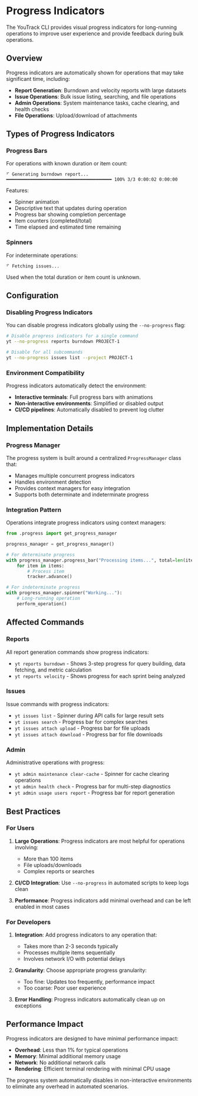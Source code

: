# Progress Indicators

The YouTrack CLI provides visual progress indicators for long-running operations to improve user experience and provide feedback during bulk operations.

## Overview

Progress indicators are automatically shown for operations that may take significant time, including:

- **Report Generation**: Burndown and velocity reports with large datasets
- **Issue Operations**: Bulk issue listing, searching, and file operations
- **Admin Operations**: System maintenance tasks, cache clearing, and health checks
- **File Operations**: Upload/download of attachments

## Types of Progress Indicators

### Progress Bars

For operations with known duration or item count:

```
⠋ Generating burndown report... ━━━━━━━━━━━━━━━━━━━━━━━━━━━━━━━━━━━━━━━━ 100% 3/3 0:00:02 0:00:00
```

Features:
- Spinner animation
- Descriptive text that updates during operation
- Progress bar showing completion percentage
- Item counters (completed/total)
- Time elapsed and estimated time remaining

### Spinners

For indeterminate operations:

```
⠋ Fetching issues...
```

Used when the total duration or item count is unknown.

## Configuration

### Disabling Progress Indicators

You can disable progress indicators globally using the `--no-progress` flag:

```bash
# Disable progress indicators for a single command
yt --no-progress reports burndown PROJECT-1

# Disable for all subcommands
yt --no-progress issues list --project PROJECT-1
```

### Environment Compatibility

Progress indicators automatically detect the environment:

- **Interactive terminals**: Full progress bars with animations
- **Non-interactive environments**: Simplified or disabled output
- **CI/CD pipelines**: Automatically disabled to prevent log clutter

## Implementation Details

### Progress Manager

The progress system is built around a centralized `ProgressManager` class that:

- Manages multiple concurrent progress indicators
- Handles environment detection
- Provides context managers for easy integration
- Supports both determinate and indeterminate progress

### Integration Pattern

Operations integrate progress indicators using context managers:

```python
from .progress import get_progress_manager

progress_manager = get_progress_manager()

# For determinate progress
with progress_manager.progress_bar("Processing items...", total=len(items)) as tracker:
    for item in items:
        # Process item
        tracker.advance()

# For indeterminate progress
with progress_manager.spinner("Working..."):
    # Long-running operation
    perform_operation()
```

## Affected Commands

### Reports

All report generation commands show progress indicators:

- `yt reports burndown` - Shows 3-step progress for query building, data fetching, and metric calculation
- `yt reports velocity` - Shows progress for each sprint being analyzed

### Issues

Issue commands with progress indicators:

- `yt issues list` - Spinner during API calls for large result sets
- `yt issues search` - Progress bar for complex searches
- `yt issues attach upload` - Progress bar for file uploads
- `yt issues attach download` - Progress bar for file downloads

### Admin

Administrative operations with progress:

- `yt admin maintenance clear-cache` - Spinner for cache clearing operations
- `yt admin health check` - Progress bar for multi-step diagnostics
- `yt admin usage users report` - Progress bar for report generation

## Best Practices

### For Users

1. **Large Operations**: Progress indicators are most helpful for operations involving:
   - More than 100 items
   - File uploads/downloads
   - Complex reports or searches

2. **CI/CD Integration**: Use `--no-progress` in automated scripts to keep logs clean

3. **Performance**: Progress indicators add minimal overhead and can be left enabled in most cases

### For Developers

1. **Integration**: Add progress indicators to any operation that:
   - Takes more than 2-3 seconds typically
   - Processes multiple items sequentially
   - Involves network I/O with potential delays

2. **Granularity**: Choose appropriate progress granularity:
   - Too fine: Updates too frequently, performance impact
   - Too coarse: Poor user experience

3. **Error Handling**: Progress indicators automatically clean up on exceptions

## Performance Impact

Progress indicators are designed to have minimal performance impact:

- **Overhead**: Less than 1% for typical operations
- **Memory**: Minimal additional memory usage
- **Network**: No additional network calls
- **Rendering**: Efficient terminal rendering with minimal CPU usage

The progress system automatically disables in non-interactive environments to eliminate any overhead in automated scenarios.
